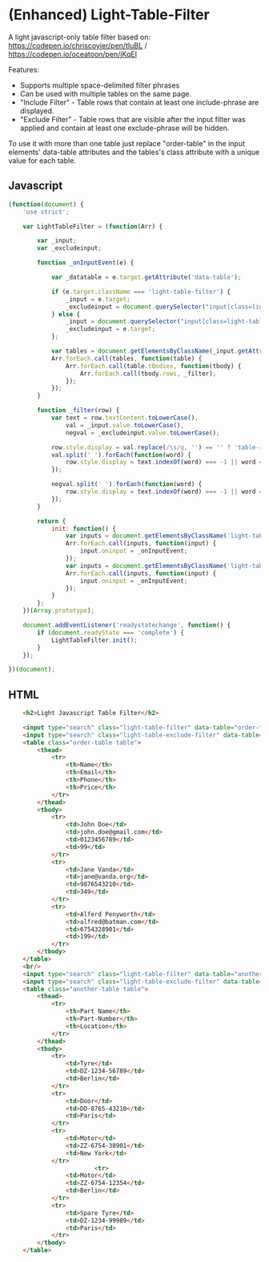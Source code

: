 # (Enhanced) Light-Table-Filter

A light javascript-only table filter based on: https://codepen.io/chriscoyier/pen/tIuBL / https://codepen.io/oceatoon/pen/jKqEI

Features:

- Supports multiple space-delimited filter phrases
- Can be used with multiple tables on the same page.
- "Include Filter" - Table rows that contain at least one include-phrase are displayed. 
- "Exclude Filter" - Table rows that are visible after the input filter was applied and contain at least one exclude-phrase will be hidden. 

To use it with more than one table just replace "order-table" in the input elements' data-table attributes and the tables's class attribute with a unique value for each table.

## Javascript

```javascript
(function(document) {
    'use strict';

    var LightTableFilter = (function(Arr) {

        var _input;
        var _excludeinput;

        function _onInputEvent(e) {

            var _datatable = e.target.getAttribute('data-table');

            if (e.target.className === 'light-table-filter') {
                _input = e.target;
                _excludeinput = document.querySelector("input[class=light-table-exclude-filter][data-table=" + CSS.escape(_datatable) + "]");
            } else {
                _input = document.querySelector("input[class=light-table-filter][data-table=" + CSS.escape(_datatable) + "]");
                _excludeinput = e.target;
            };

            var tables = document.getElementsByClassName(_input.getAttribute('data-table'));
            Arr.forEach.call(tables, function(table) {
                Arr.forEach.call(table.tBodies, function(tbody) {
                    Arr.forEach.call(tbody.rows, _filter);
                });
            });
        }

        function _filter(row) {
            var text = row.textContent.toLowerCase(),
                val = _input.value.toLowerCase(),
                negval = _excludeinput.value.toLowerCase();

            row.style.display = val.replace(/\s/g, '') == '' ? 'table-row' : 'none';
            val.split(' ').forEach(function(word) {
                row.style.display = text.indexOf(word) === -1 || word == '' ? row.style.display : 'table-row';
            });

            negval.split(' ').forEach(function(word) {
                row.style.display = text.indexOf(word) === -1 || word == '' ? row.style.display : 'none';
            });
        }

        return {
            init: function() {
                var inputs = document.getElementsByClassName('light-table-filter');
                Arr.forEach.call(inputs, function(input) {
                    input.oninput = _onInputEvent;
                });
                var inputs = document.getElementsByClassName('light-table-exclude-filter');
                Arr.forEach.call(inputs, function(input) {
                    input.oninput = _onInputEvent;
                });
            }
        };
    })(Array.prototype);

    document.addEventListener('readystatechange', function() {
        if (document.readyState === 'complete') {
            LightTableFilter.init();
        }
    });

})(document);
```
## HTML
```html
	<h2>Light Javascript Table Filter</h2>

	<input type="search" class="light-table-filter" data-table="order-table" placeholder="Include-Filter">
	<input type="search" class="light-table-exclude-filter" data-table="order-table" placeholder="Exclude-Filter">
	<table class="order-table table">
		<thead>
			<tr>
				<th>Name</th>
				<th>Email</th>
				<th>Phone</th>
				<th>Price</th>
			</tr>
		</thead>
		<tbody>
			<tr>
				<td>John Doe</td>
				<td>john.doe@gmail.com</td>
				<td>0123456789</td>
				<td>99</td>
			</tr>
			<tr>
				<td>Jane Vanda</td>
				<td>jane@vanda.org</td>
				<td>9876543210</td>
				<td>349</td>
			</tr>
			<tr>
				<td>Alferd Penyworth</td>
				<td>alfred@batman.com</td>
				<td>6754328901</td>
				<td>199</td>
			</tr>
		</tbody>
	</table>
	<br/>
	<input type="search" class="light-table-filter" data-table="another-table" placeholder="Include-Filter">
	<input type="search" class="light-table-exclude-filter" data-table="another-table" placeholder="Exclude-Filter">
	<table class="another-table table">
		<thead>
			<tr>
				<th>Part Name</th>
				<th>Part-Number</th>
				<th>Location</th>
			</tr>
		</thead>
		<tbody>
			<tr>
				<td>Tyre</td>
				<td>DZ-1234-56789</td>
				<td>Berlin</td>
			</tr>
			<tr>
				<td>Door</td>
				<td>DD-8765-43210</td>
				<td>Paris</td>
			</tr>
			<tr>
				<td>Motor</td>
				<td>ZZ-6754-38901</td>
				<td>New York</td>
			</tr>
						<tr>
				<td>Motor</td>
				<td>ZZ-6754-12354</td>
				<td>Berlin</td>
			</tr>
			<tr>
				<td>Spare Tyre</td>
				<td>DZ-1234-99989</td>
				<td>Paris</td>
			</tr>
		</tbody>
	</table>
```
